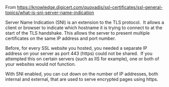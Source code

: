 
From https://knowledge.digicert.com/quovadis/ssl-certificates/ssl-general-topics/what-is-sni-server-name-indication

Server Name Indication (SNI) is an extension to the TLS protocol.  It allows a client or browser to indicate which hostname it is trying to connect to at the start of the TLS handshake. This allows the server to present multiple certificates on the same IP address and port number.

Before, for every SSL website you hosted, you needed a separate IP address on your server as port 443 (https) could not be shared.  If you attempted this on certain servers (such as IIS for example), one or both of your websites would not function.

With SNI enabled, you can cut down on the number of IP addresses, both internal and external, that are used to serve encrypted pages using https.